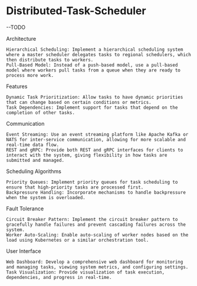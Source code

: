 # Distributed-Task-Scheduler

--TODO

Architecture

    Hierarchical Scheduling: Implement a hierarchical scheduling system where a master scheduler delegates tasks to regional schedulers, which then distribute tasks to workers.
    Pull-Based Model: Instead of a push-based model, use a pull-based model where workers pull tasks from a queue when they are ready to process more work.

Features

    Dynamic Task Prioritization: Allow tasks to have dynamic priorities that can change based on certain conditions or metrics.
    Task Dependencies: Implement support for tasks that depend on the completion of other tasks.

Communication

    Event Streaming: Use an event streaming platform like Apache Kafka or NATS for inter-service communication, allowing for more scalable and real-time data flow.
    REST and gRPC: Provide both REST and gRPC interfaces for clients to interact with the system, giving flexibility in how tasks are submitted and managed.

Scheduling Algorithms

    Priority Queues: Implement priority queues for task scheduling to ensure that high-priority tasks are processed first.
    Backpressure Handling: Incorporate mechanisms to handle backpressure when the system is overloaded.

Fault Tolerance

    Circuit Breaker Pattern: Implement the circuit breaker pattern to gracefully handle failures and prevent cascading failures across the system.
    Worker Auto-Scaling: Enable auto-scaling of worker nodes based on the load using Kubernetes or a similar orchestration tool.

User Interface

    Web Dashboard: Develop a comprehensive web dashboard for monitoring and managing tasks, viewing system metrics, and configuring settings.
    Task Visualization: Provide visualization of task execution, dependencies, and progress in real-time.
